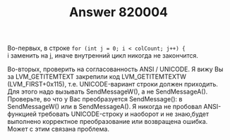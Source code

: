 ﻿---
title: "Answer 820004"
se.owner.user_id: 294528
se.owner.display_name: "Denys Save"
se.owner.link: "https://ru.stackoverflow.com/users/294528/denys-save"
se.answer_id: 820004
se.question_id: 818605
se.post_type: answer
se.score: 0
se.is_accepted: False
---
<p>Во-первых, в строке <code>for (int j = 0; i &lt; colCount; j++) {</code><br>
i заменить на j, иначе внутренний цикл никогда не закончится.</p>

<p>Во-вторых, проверить на согласованность ANSI / UNICODE. Я вижу Вы за LVM_GETITEMTEXT закрепили код LVM_GETITEMTEXTW (LVM_FIRST+0x115), т.е. UNICODE-вариант строки должен приходить. Для этого надо вызывать SendMessageW(), а не SendMessageA(). Проверьте, во что у Вас преобразуется SendMessage(): в SendMessageW() или в SendMessageA(). Я никогда не пробовал ANSI-функцией требовать UNICODE-строку и наоборот и не знаю,будет выполнено корректное преобразование или возвращена ошибка. Может с этим связана проблема.</p>
